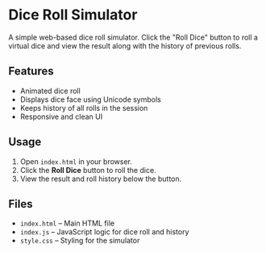 # Dice Roll Simulator

A simple web-based dice roll simulator. Click the "Roll Dice" button to roll a virtual dice and view the result along with the history of previous rolls.

## Features

- Animated dice roll
- Displays dice face using Unicode symbols
- Keeps history of all rolls in the session
- Responsive and clean UI

## Usage

1. Open `index.html` in your browser.
2. Click the **Roll Dice** button to roll the dice.
3. View the result and roll history below the button.

## Files

- `index.html` – Main HTML file
- `index.js` – JavaScript logic for dice roll and history
- `style.css` – Styling for the simulator